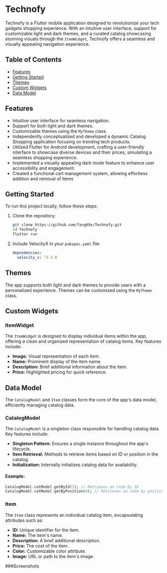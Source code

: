 
# Technofy

Technofy is a Flutter mobile application designed to revolutionize your tech gadgets shopping experience. With an intuitive user interface, support for customizable light and dark themes, and a curated catalog showcasing stunning visuals through the `ItemWidget`, Technofy offers a seamless and visually appealing navigation experience.

## Table of Contents
- [Features](#features)
- [Getting Started](#getting-started)
- [Themes](#themes)
- [Custom Widgets](#custom-widgets)
- [Data Model](#data-model)

## Features
- Intuitive user interface for seamless navigation.
- Support for both light and dark themes.
- Customizable themes using the `MyTheme` class.
- Independently conceptualized and developed a dynamic Catalog Shopping application focusing on trending tech products.
- Utilized Flutter for Android development, crafting a user-friendly interface to showcase diverse devices and their prices,
simulating a seamless shopping experience.
- Implemented a visually appealing dark mode feature to enhance user accessibility and engagement.
- Created a functional cart management system, allowing effortless addition and removal of items
## Getting Started
To run this project locally, follow these steps:

1. Clone the repository:
   ```bash
   git clone https://github.com/fang69x/Technofy.git
   cd Technofy
   flutter run
   ```

2. Include VelocityX in your `pubspec.yaml` file:
   ```yaml
   dependencies:
     velocity_x: ^3.3.0
   ```

## Themes
The app supports both light and dark themes to provide users with a personalized experience. Themes can be customized using the `MyTheme` class.

## Custom Widgets
### ItemWidget
The `ItemWidget` is designed to display individual items within the app, offering a clean and organized representation of catalog items. Key features include:

- **Image:** Visual representation of each item.
- **Name:** Prominent display of the item name.
- **Description:** Brief additional information about the item.
- **Price:** Highlighted pricing for quick reference.



## Data Model
The `CatalogModel` and `Item` classes form the core of the app's data model, efficiently managing catalog data.

### CatalogModel
The `CatalogModel` is a singleton class responsible for handling catalog data. Key features include:

- **Singleton Pattern:** Ensures a single instance throughout the app's lifecycle.
- **Item Retrieval:** Methods to retrieve items based on ID or position in the catalog.
- **Initialization:** Internally initializes catalog data for availability.

#### Example:
```dart
CatalogModel.catModel.getById(1); // Retrieves an item by ID
CatalogModel.catModel.getByPosition(0); // Retrieves an item by position
```

### Item
The `Item` class represents an individual catalog item, encapsulating attributes such as:

- **ID:** Unique identifier for the item.
- **Name:** The item's name.
- **Description:** A brief additional description.
- **Price:** The cost of the item.
- **Color:** Customizable color attribute.
- **Image:** URL or path to the item's image.

###Screenshots

